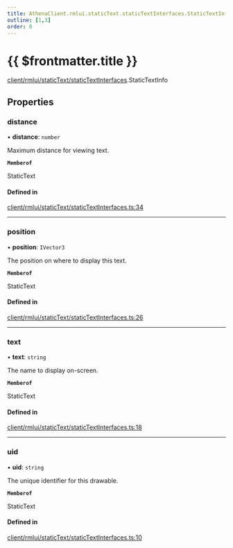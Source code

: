 ```yaml
---
title: AthenaClient.rmlui.staticText.staticTextInterfaces.StaticTextInfo
outline: [1,3]
order: 0
---
```


# {{ $frontmatter.title }}


[client/rmlui/staticText/staticTextInterfaces](../modules/client_rmlui_staticText_staticTextInterfaces.md).StaticTextInfo

## Properties

### distance

• **distance**: `number`

Maximum distance for viewing text.

**`Memberof`**

StaticText

#### Defined in

[client/rmlui/staticText/staticTextInterfaces.ts:34](https://github.com/Stuyk/altv-athena/blob/217ba5f/src/core/client/rmlui/staticText/staticTextInterfaces.ts#L34)

___

### position

• **position**: `IVector3`

The position on where to display this text.

**`Memberof`**

StaticText

#### Defined in

[client/rmlui/staticText/staticTextInterfaces.ts:26](https://github.com/Stuyk/altv-athena/blob/217ba5f/src/core/client/rmlui/staticText/staticTextInterfaces.ts#L26)

___

### text

• **text**: `string`

The name to display on-screen.

**`Memberof`**

StaticText

#### Defined in

[client/rmlui/staticText/staticTextInterfaces.ts:18](https://github.com/Stuyk/altv-athena/blob/217ba5f/src/core/client/rmlui/staticText/staticTextInterfaces.ts#L18)

___

### uid

• **uid**: `string`

The unique identifier for this drawable.

**`Memberof`**

StaticText

#### Defined in

[client/rmlui/staticText/staticTextInterfaces.ts:10](https://github.com/Stuyk/altv-athena/blob/217ba5f/src/core/client/rmlui/staticText/staticTextInterfaces.ts#L10)
